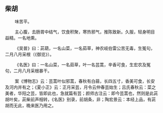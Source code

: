 ## 柴胡
<p>&emsp;&emsp;
味苦平。
</p>
<p>&emsp;&emsp;
主心腹，去肠胃中结气，饮食积聚，寒热邪气，推陈致新。久服，轻身明目益精。一名地熏。
</p>
<p>&emsp;&emsp;
《吴普》曰：茈葫，一名山菜，一名茹草，神农岐伯雷公苦无毒，生冤句，二月八月采根（《御览》）。
</p>
<p>&emsp;&emsp;
《名医》曰：一名山菜，一名茹草，叶一名芸蒿，辛香可食，生宏农及冤句，二月八月采根暴干。
</p>
<p>&emsp;&emsp;
案《博物志》云：芸蒿叶似邪蒿，春秋有白蒻，长四五寸，香美可食，长安及河内并有之；《夏小正》云：正月采芸，月令云仲春芸始生；吕氏春秋云：菜之美者，华阳之芸，皆即此也，急就篇有芸；颜师古注云：即今芸蒿也，然则是此茈胡叶矣，茈柴前声相转，《名医》别录，前胡条，非；陶宏景云：本经上品，有茈胡而无此，晚来医乃用之。
</p>
